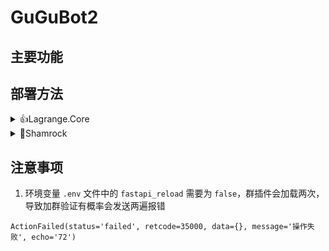 # GuGuBot2

## 主要功能


## 部署方法


<Details>
<Summary>👍Lagrange.Core</Summary>

[文档](https://lagrangedev.github.io/Lagrange.Doc/Lagrange.OneBot/Config/)

</Details>  


<Details>
<Summary>🤏Shamrock</Summary>

### 配置Shamrock（类似go-cqhttp的作用）

> 考虑到 MuMu12 模拟器对 `Magisk` 和 `LSPosed` 暂时[还不支持](https://forum.libfekit.so/d/60-mumu12mo-ni-qi-an-zhuang-magiskhe-lsposed/3)，此处展示基于 `LSPatch` 的配置方案。
> 
> 其特点参看[OpenShamrock指南](https://whitechi73.github.io/OpenShamrock/guide/getting-started.html#%E6%97%A0-root-%E7%8E%AF%E5%A2%83)

1. 安装 MuMU12 模拟器，记得打开MuMU12模拟器的可写系统盘和 Root 权限。为了长期运行，建议打开后台保活。
![可写系统盘权限](IMG/img-1.png)
![Root权限和保活](IMG/img-2.png)

2. 从[LSPatch](https://github.com/LSPosed/LSPatch)下载最新 `release` 的 `LSPatch` ，并安装到模拟器中。

3. 从[OpenShamrock](https://github.com/whitechi73/OpenShamrock)的 `Action` 下载最新开发版 `Shamrock` ，注意下载带有 `all` 字样的版本，如 `Shamrock-v1.0.7.r253.81be383-all.zip` ，并安装到模拟器中。

4. 参考[此页面](https://whitechi73.github.io/OpenShamrock/guide/faq.html#%E6%94%AF%E6%8C%81%E7%9A%84qq%E7%89%88%E6%9C%AC)给出的支持的 QQ 版本，选择最新即可，在[这里](https://qq.cn.uptodown.com/android/versions)选择对应的版本下载，在 MuMu 模拟器安装即可。

5. 在 `LSPatch` 中用 `Shamrock` 修补 QQ 。
     - 打开 `LSPatch` 并在管理页面选择 ` + ` 新建修补，可以选择从存储目录选择 QQAPK 或者直接使用已经安装过的 QQ 
     - 修补模式默认且应该优先选择本地模式，这样方便直接更新 `Shamrock` 模块而不用重新修补，缺点是需要 `LSPatch` 保持后台运行 
     - 其他配置保持默认，然后点击开始修补，修补完成后会提示安装(如果已经安装会提示卸载)，或者手动替换安装。
     - 安装 `Shamrock` 模块后在管理页面点击修补好的 QQ ，选择模块作用域勾选上 `Shamrock` 模块然后保存 
     - 启动 `Shamrock` 并重新启动 QQ 客户端 
     - 此时 `Shamrock` 会显示已激活。
     - 登录 `Bot` 账号，然后在 `Shamrock - 状态` 勾选 `强制平板模式` ，方便安卓手机登录监看。

### 安装GuGuBot2

1. `git clone` 本项目，进入项目根目录，创建虚拟环境并安装依赖
   ```shell
   python -m venv venv
   source venv/bin/activate
   pip install -r requirements.txt
   ```
2. 安装脚手架，参看[Nonebot2文档](https://nonebot.dev/docs/quick-start#%E5%AE%89%E8%A3%85%E8%84%9A%E6%89%8B%E6%9E%B6)

3. 安装 `NoneBot2`、`OneBot` 适配器和 `APScheduler` 插件
   ```shell
   pip install nonebot2[fastapi]
   nb adapter install nonebot-adapter-onebot
   nb plugin install nonebot-plugin-apscheduler
   ```
4. 运行 Bot 服务，但此时尚未配置模拟器和本机的通信，因此无法接收消息。
   ```shell
   nb run
   ```
   
### 配置Shamrock和GuGuBot2的通信

1. 启动 MuMu12 模拟器，查看 ADB 调试端口， 一般模拟器本体（即多开器内序号0）的端口为 `16384`，多开的模拟器会在此基础上加 `32`，参看 [MuMu模拟器说明文档](https://mumu.163.com/help/20230214/35047_1073151.html)。

2. 按照上述教程连接 adb，在 `CMD` 运行，配置端口转发。端口 `5700` 用于 `Shamrock` 的 `HTTP` 通信，口 `6000` 用于 `WebSocket` 通信。注意，此时不要运行 Bot 服务。
   ```shell
   adb.exe connect 127.0.0.1:16384
   adb forward tcp:5700 tcp:5700
   adb forward tcp:6000 tcp:6000
   ```
3. 配置 `被动WebSocket地址` 为 `ws://10.0.2.2:6000/onebot/v11/ws/`，其他端口默认，功能模式打开 `强制平板模式`、`消息格式为CQ码`、`被动WebSocket`、`HTTP`、`WebSocket`。可以参考下面配置。
![端口配置](IMG/img-3.png)
![功能配置](IMG/img-4.png)
4. 重启模拟器，然后依次启动 `LSPatch` 和 `Shamrock` ，然后启动 QQ 客户端。显示以下内容即为配置完成。

   ```log
   [INFO] uvicorn | asgi_send:287| ('127.0.0.1', 9999) - "WebSocket /onebot/v11/ws" [accepted]
   [INFO] nonebot | log:270| OneBot V11 | Bot 123456789 connected
   [INFO] websockets | handshake:642| connection open
   [DEBUG] on_bot_connect | _:10| 已连接到BOT
   ```
</Details>  



## 注意事项

1. 环境变量 `.env` 文件中的 `fastapi_reload` 需要为 `false`，群插件会加载两次，导致加群验证有概率会发送两遍报错
```log
ActionFailed(status='failed', retcode=35000, data={}, message='操作失败', echo='72')
```